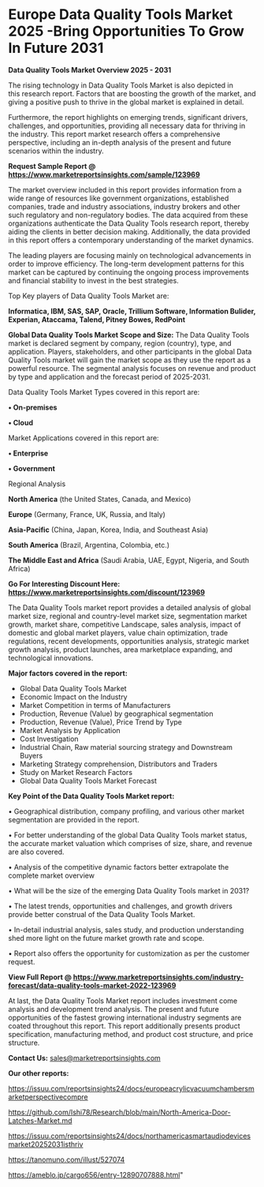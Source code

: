 # Europe Data Quality Tools Market 2025 -Bring Opportunities To Grow In Future 2031

<Strong> Data Quality Tools Market Overview 2025 - 2031</strong>

The rising technology in Data Quality Tools Market is also depicted in this research report. Factors that are boosting the growth of the market, and giving a positive push to thrive in the global market is explained in detail.

Furthermore, the report highlights on emerging trends, significant drivers, challenges, and opportunities, providing all necessary data for thriving in the industry. This report market research offers a comprehensive perspective, including an in-depth analysis of the present and future scenarios within the industry.

<strong>Request Sample Report @ <a href=https://www.marketreportsinsights.com/sample/123969>https://www.marketreportsinsights.com/sample/123969</a></strong>

The market overview included in this report provides information from a wide range of resources like government organizations, established companies, trade and industry associations, industry brokers and other such regulatory and non-regulatory bodies. The data acquired from these organizations authenticate the Data Quality Tools research report, thereby aiding the clients in better decision making. Additionally, the data provided in this report offers a contemporary understanding of the market dynamics.

The leading players are focusing mainly on technological advancements in order to improve efficiency. The long-term development patterns for this market can be captured by continuing the ongoing process improvements and financial stability to invest in the best strategies.

Top Key players of Data Quality Tools Market are:

<strong>Informatica, IBM, SAS, SAP, Oracle, Trillium Software, Information Bulider, Experian, Ataccama, Talend, Pitney Bowes, RedPoint</strong>

<strong><b>Global Data Quality Tools Market Scope and Size:</b></strong>
The Data Quality Tools market is declared segment by company, region (country), type, and application. Players, stakeholders, and other participants in the global Data Quality Tools market will gain the market scope as they use the report as a powerful resource. The segmental analysis focuses on revenue and product by type and application and the forecast period of 2025-2031.

Data Quality Tools Market Types covered in this report are:

<strong>• On-premises

• Cloud</strong>

Market Applications covered in this report are:

<strong>• Enterprise

• Government</strong> 

Regional Analysis

<strong>North America</strong> (the United States, Canada, and Mexico)

<strong>Europe</strong> (Germany, France, UK, Russia, and Italy)

<strong>Asia-Pacific</strong> (China, Japan, Korea, India, and Southeast Asia)

<strong>South America</strong> (Brazil, Argentina, Colombia, etc.)

<strong>The Middle East and Africa</strong> (Saudi Arabia, UAE, Egypt, Nigeria, and South Africa)

<strong>Go For Interesting Discount Here: <a href=https://www.marketreportsinsights.com/discount/123969>https://www.marketreportsinsights.com/discount/123969</a></strong>

The Data Quality Tools market report provides a detailed analysis of global market size, regional and country-level market size, segmentation market growth, market share, competitive Landscape, sales analysis, impact of domestic and global market players, value chain optimization, trade regulations, recent developments, opportunities analysis, strategic market growth analysis, product launches, area marketplace expanding, and technological innovations.

<strong><b>Major factors covered in the report:</b></strong>
<ul>
  <li>Global Data Quality Tools Market </li>
  <li>Economic Impact on the Industry</li>
  <li>Market Competition in terms of Manufacturers</li>
  <li>Production, Revenue (Value) by geographical segmentation</li>
  <li>Production, Revenue (Value), Price Trend by Type</li>
  <li>Market Analysis by Application</li>
  <li>Cost Investigation</li>
  <li>Industrial Chain, Raw material sourcing strategy and Downstream Buyers</li>
  <li>Marketing Strategy comprehension, Distributors and Traders</li>
  <li>Study on Market Research Factors</li>
  <li>Global Data Quality Tools Market Forecast</li>
</ul>

<strong><b>Key Point of the Data Quality Tools Market report:</b></strong>

• Geographical distribution, company profiling, and various other market segmentation are provided in the report.

• For better understanding of the global Data Quality Tools market status, the accurate market valuation which comprises of size, share, and revenue are also covered.

• Analysis of the competitive dynamic factors better extrapolate the complete market overview

• What will be the size of the emerging Data Quality Tools market in 2031?

• The latest trends, opportunities and challenges, and growth drivers provide better construal of the Data Quality Tools Market.

• In-detail industrial analysis, sales study, and production understanding shed more light on the future market growth rate and scope.

• Report also offers the opportunity for customization as per the customer request.

<strong><b>View Full Report @ <a href=https://www.marketreportsinsights.com/industry-forecast/data-quality-tools-market-2022-123969>https://www.marketreportsinsights.com/industry-forecast/data-quality-tools-market-2022-123969</a></b></strong>


At last, the Data Quality Tools Market report includes investment come analysis and development trend analysis. The present and future opportunities of the fastest growing international industry segments are coated throughout this report. This report additionally presents product specification, manufacturing method, and product cost structure, and price structure.

<strong>Contact Us:</strong>
sales@marketreportsinsights.com

<strong>Our other reports:</strong>

<a href=https://issuu.com/reportsinsights24/docs/europeacrylicvacuumchambersmarketperspectivecompre>https://issuu.com/reportsinsights24/docs/europeacrylicvacuumchambersmarketperspectivecompre</a>

<a href=https://github.com/Ishi78/Research/blob/main/North-America-Door-Latches-Market.md>https://github.com/Ishi78/Research/blob/main/North-America-Door-Latches-Market.md</a>

<a href=https://issuu.com/reportsinsights24/docs/northamericasmartaudiodevicesmarket20252031isthriv>https://issuu.com/reportsinsights24/docs/northamericasmartaudiodevicesmarket20252031isthriv</a>

<a href=https://tanomuno.com/illust/527074>https://tanomuno.com/illust/527074</a>

<a href=https://ameblo.jp/cargo656/entry-12890707888.html>https://ameblo.jp/cargo656/entry-12890707888.html</a>"
